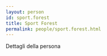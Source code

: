 ```yaml
---
layout: person
id: sport.forest
title: Sport Forest
permalink: people/sport.forest.html
---
```


Dettagli della persona